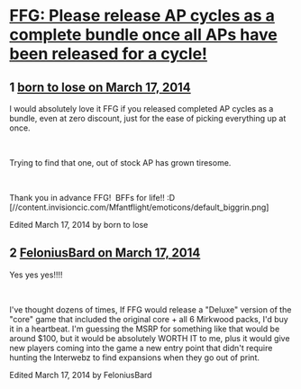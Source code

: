 # [FFG: Please release AP cycles as a complete bundle once all APs have been released for a cycle!](https://community.fantasyflightgames.com/topic/101536-ffg-please-release-ap-cycles-as-a-complete-bundle-once-all-aps-have-been-released-for-a-cycle/)

## 1 [born to lose on March 17, 2014](https://community.fantasyflightgames.com/topic/101536-ffg-please-release-ap-cycles-as-a-complete-bundle-once-all-aps-have-been-released-for-a-cycle/?do=findComment&comment=1015568)

I would absolutely love it FFG if you released completed AP cycles as a bundle, even at zero discount, just for the ease of picking everything up at once.

 

Trying to find that one, out of stock AP has grown tiresome.

 

Thank you in advance FFG!  BFFs for life!! :D [//content.invisioncic.com/Mfantflight/emoticons/default_biggrin.png]

Edited March 17, 2014 by born to lose

## 2 [FeloniusBard on March 17, 2014](https://community.fantasyflightgames.com/topic/101536-ffg-please-release-ap-cycles-as-a-complete-bundle-once-all-aps-have-been-released-for-a-cycle/?do=findComment&comment=1015577)

Yes yes yes!!!!

 

I've thought dozens of times, If FFG would release a "Deluxe" version of the "core" game that included the original core + all 6 Mirkwood packs, I'd buy it in a heartbeat. I'm guessing the MSRP for something like that would be around $100, but it would be absolutely WORTH IT to me, plus it would give new players coming into the game a new entry point that didn't require hunting the Interwebz to find expansions when they go out of print.

Edited March 17, 2014 by FeloniusBard

